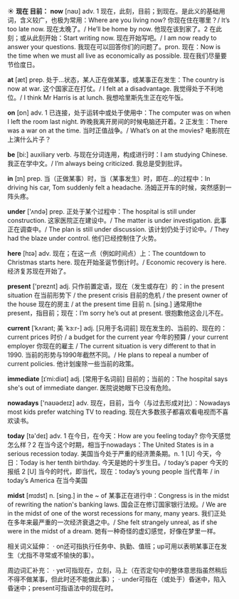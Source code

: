☀ <span class="category">**现在 目前：**</span>
<span class="vocabulary">**now**</span> [naʊ] 
<span class="definition">adv. 1 现在，此刻，目前；到现在。是此义的基础用词，含义较广，也极为常用：</span>Where are you living now? 你现在住在哪里？/ It’s too late now. 现在太晚了。/ He’ll be home by now. 他现在该到家了。<span class="definition">2 在此刻；或从此刻开始：</span>Start writing now. 现在开始写吧。/ I am now ready to answer your questions. 我现在可以回答你们的问题了。<span class="definition">pron. 现在：</span>Now is the time when we must all live as economically as possible. 现在我们尽量要节俭度日。

<span class="vocabulary">**at**</span> [æt] 
<span class="definition">prep. 处于…状态，某人正在做某事，或某事正在发生：</span>The country is now at war. 这个国家正在打仗。/ I felt at a disadvantage. 我觉得处于不利地位。/ I think Mr Harris is at lunch. 我想哈里斯先生正在吃午饭。

<span class="vocabulary">**on**</span> [ɒn] 
<span class="definition">adv. 1 已连接，处于运转中或处于使用中：</span>The computer was on when I left the room last night. 昨晚我离开房间的时候电脑还开着。<span class="definition">2 正发生：</span>There was a war on at the time. 当时正值战争。/ What’s on at the movies? 电影院在上演什么片子？

<span class="vocabulary">**be**</span> [bi:] 
<span class="definition">auxiliary verb. 与现在分词连用，构成进行时：</span>I am studying Chinese. 我正在学中文。/ I’m always being criticized. 我总是受到批评。

<span class="vocabulary">**in**</span> [ɪn] 
<span class="definition">prep. 当（正做某事）时，当（某事发生）时，即在…的过程中：</span>In driving his car, Tom suddenly felt a headache. 汤姆正开车的时候，突然感到一阵头疼。

<span class="vocabulary">**under**</span> ['ʌndə] 
<span class="definition">prep. 正处于某个过程中：</span>The hospital is still under construction. 这家医院正在建设中。/ The matter is under investigation. 此事正在调查中。/ The plan is still under discussion. 该计划仍处于讨论中。/ They had the blaze under control. 他们已经控制住了火势。

<span class="vocabulary">**here**</span> [hɪə] 
<span class="definition">adv. 现在；在这一点（例如时间点）上：</span>The countdown to Christmas starts here. 现在开始圣诞节倒计时。/ Economic recovery is here. 经济复苏现在开始了。

<span class="vocabulary">**present**</span> ['preznt] 
<span class="definition">adj. 只作前置定语，现在（发生或存在）的：</span>in the present situation 在当前形势下 / the present crisis 目前的危机 / the present owner of the house 现在的房主 / at the present time 目前 <span class="definition">n. [sing.] 通常用the present，指目前；现在：</span>I’m sorry he’s out at present. 很抱歉他这会儿不在。
           
<span class="vocabulary">**current**</span> [ˈkʌrənt; 美 ˈkɜ:r-]
<span class="definition">adj. [只用于名词前] 现在发生的、当前的、现在的：</span>current prices 时价 / a budget for the current year 今年的预算 / your current employer 你现在的雇主 / The current situation is very different to that in 1990. 当前的形势与1990年截然不同。/ He plans to repeal a number of current policies. 他计划废除一些当前的政策。
           
<span class="vocabulary">**immediate**</span> [ɪˈmi:diət]
<span class="definition">adj. [常用于名词前] 目前的；当前的：</span>The hospital says she's out of immediate danger. 医院说她眼下已没有危险。

<span class="vocabulary">**nowadays**</span> ['naʊədeɪz] 
<span class="definition">adv. 现在，目前，当今（与过去形成对比）：</span>Nowadays most kids prefer watching TV to reading. 现在大多数孩子都喜欢看电视而不喜欢读书。

<span class="vocabulary">**today**</span> [tə'deɪ] 
<span class="definition">adv. 1 在今日，在今天：</span>How are you feeling today? 你今天感觉怎么样？<span class="definition">2 在当今这个时期，相当于nowadays：</span>The United States is in a serious recession today. 美国当今处于严重的经济萧条期。<span class="definition">n. 1 [U] 今天，今日：</span>Today is her tenth birthday. 今天是她的十岁生日。/ today’s paper 今天的报纸 <span class="definition">2 [U] 当今的时代，即当代，现在：</span>today’s young people 当代青年 / in today’s America 在当今美国
           
<span class="vocabulary">**midst**</span> [mɪdst]
<span class="definition">n. [sing.] in the ~ of 某事正在进行中：</span>Congress is in the midst of rewriting the nation's banking laws. 国会正在修订国家银行法规。/ We are in the midst of one of the worst recessions for many, many years. 我们正处在多年来最严重的一次经济衰退之中。/ She felt strangely unreal, as if she were in the midst of a dream. 她有一种奇怪的虚幻感觉，好像在梦里一样。

相关词义延伸：
· on还可指执行任务中、执勤、值班；up可用以表明某事正在发生（尤指不寻常或不愉快的事）。

周边词汇补充：
· yet可指现在，立刻，马上（在否定句中的整体意思指虽然稍后不得不做某事，但此时还不能做此事）；
· under可指在（或处于）昏迷中，陷入昏迷中；present可指语法中的现在时。


